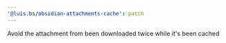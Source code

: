 ```yaml
---
'@luis.bs/obsidian-attachments-cache': patch
---
```


Avoid the attachment from been downloaded twice while it's been cached
